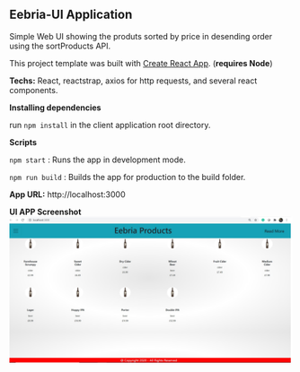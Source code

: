 ## Eebria-UI Application

Simple Web UI showing the produts sorted by price in desending order using the sortProducts API.

This project template was built with [Create React App](https://github.com/facebookincubator/create-react-app). (**requires Node**)

**Techs:** React, reactstrap, axios for http requests, and several react components.

**Installing dependencies**

run `npm install` in the client application root directory.

**Scripts**

`npm start` : Runs the app in development mode.

`npm run build` : Builds the app for production to the build folder.

**App URL:** http://localhost:3000

**UI APP Screenshot**
![EebriaUI](https://github.com/MathanRajOlaganathan/Eebria-Products/blob/master/eebria-ui/imgs/Eebria-UI.jpg?raw=true)
